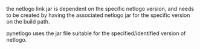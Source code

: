 the netlogo link jar is dependent on the specific netlogo version, and needs to be created by having the associated netlogo jar for the specific version on the build path. 

pynetlogo uses the jar file suitable for the specified/identified version of netlogo.